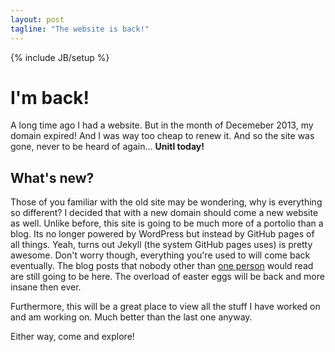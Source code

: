 ```yaml
---
layout: post
tagline: "The website is back!"
---
```

{% include JB/setup %}

# I'm back!

A long time ago I had a website. But in the month of Decemeber 2013, my domain expired! And I was way too cheap to renew it. And so the site was gone, never to be heard of again... **Unitl today!**


## What's new?
Those of you familiar with the old site may be wondering, why is everything so different? I decided that with a new domain should come a new website as well. Unlike before, this site is going to be much more of a portolio than a blog. Its no longer powered by WordPress but instead by GitHub pages of all things. Yeah, turns out Jekyll (the system GitHub pages uses) is pretty awesome. Don't worry though, everything you're used to will come back eventually. The blog posts that nobody other than [one person](http://nisani.bot.nu/) would read are still going to be here. The overload of easter eggs will be back and more insane then ever.

Furthermore, this will be a great place to view all the stuff I have worked on and am working on. Much better than the last one anyway.

Either way, come and explore!
